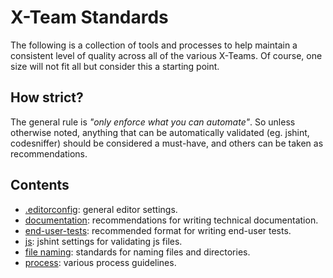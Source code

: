 X-Team Standards
====

The following is a collection of tools and processes to help maintain a consistent level of quality across all of the various X-Teams.  Of course, one size will not fit all but consider this a starting point.

How strict?
----

The general rule is _"only enforce what you can automate"_. So unless otherwise noted, anything that can be automatically validated (eg. jshint, codesniffer) should be considered a must-have, and others can be taken as recommendations.

Contents
----

- [.editorconfig](./.editorconfig): general editor settings.
- [documentation](./documentation): recommendations for writing technical documentation.
- [end-user-tests](./end-user-tests): recommended format for writing end-user tests.
- [js](./js): jshint settings for validating js files.
- [file naming](./file-naming.md): standards for naming files and directories.
- [process](./process): various process guidelines.

